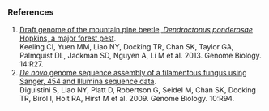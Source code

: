 ### References

1.  [Draft genome of the mountain pine beetle, *Dendroctonus ponderosae*
    Hopkins, a major forest
    pest](http://europepmc.org/abstract/MED/23537049).\
    Keeling CI, Yuen MM, Liao NY, Docking TR, Chan SK, Taylor GA,
    Palmquist DL, Jackman SD, Nguyen A, Li M et al. 2013. Genome
    Biology. 14:R27.
2.  [*De novo* genome sequence assembly of a filamentous fungus using
    Sanger, 454 and Illumina sequence
    data](http://europepmc.org/abstract/MED/19747388).\
    Diguistini S, Liao NY, Platt D, Robertson G, Seidel M, Chan SK,
    Docking TR, Birol I, Holt RA, Hirst M et al. 2009. Genome Biology.
    10:R94.
